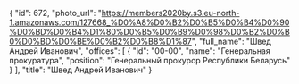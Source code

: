 {
    "id": 672,
    "photo_url": "https://members2020by.s3.eu-north-1.amazonaws.com/127668_%D0%A8%D0%B2%D0%B5%D0%B4%D0%90%D0%BD%D0%B4%D1%80%D0%B5%D0%B9%D0%98%D0%B2%D0%B0%D0%BD%D0%BE%D0%B2%D0%B8%D1%87",
    "full_name": "Швед Андрей Иванович",
    "offices": [
        {
            "id": "00-00",
            "name": "Генеральная прокуратура",
            "position": "Генеральный прокурор Республики Беларусь"
        }
    ],
    "title": "Швед Андрей Иванович"
}